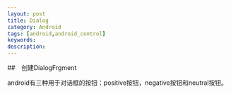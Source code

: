 ---layout: posttitle: Dialogcategory: Androidtags: [android,android_control]keywords:description:---

##　创建DialogFrgment
android有三种用于对话框的按钮：positive按钮，negative按钮和neutral按钮。

